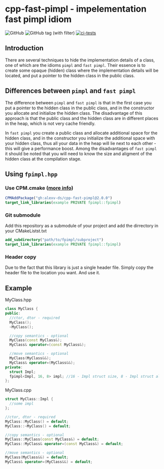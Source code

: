 # cpp-fast-pimpl - impelementation fast pimpl idiom

![GitHub](https://img.shields.io/github/license/sasichkamega/cpp-fast-pimpl)
![GitHub tag (with filter)](https://img.shields.io/github/v/tag/sasichkamega/cpp-fast-pimpl)
[![ci-tests](https://github.com/alexv-ds/cpp-fast-pimpl/actions/workflows/ci-tests.yml/badge.svg?branch=main&event=push)](https://github.com/alexv-ds/cpp-fast-pimpl/actions/workflows/ci-tests.yml)

## Introduction

There are several techniques to hide the implementation details of a class, one of which are the idioms `pimpl`
and `fast pimpl`.
Their essence is to create some opaque (hidden) class where the implementation details will be located,
and put a pointer to the hidden class in the public class.

## Differences between `pimpl` and `fast pimpl`

The difference between `pimpl` and `fast pimpl` is that in the first case you put a pointer to the hidden class in the
public class, and in the constructor you allocate and initialize the hidden class. The disadvantage of this approach is
that the public class and the hidden class are in different places in the heap, which is not very cache friendly.

In `fast pimpl` you create a public class and allocate additional space for the hidden class, and in the constructor you
initialize the additional space with your hidden class, thus all your data in the heap will lie next to each other -
this will give a performance boost. Among the disadvantages of `fast pimpl` it should be noted that you will need to
know the size and aligment of the hidden class at the compilation stage.

## Using `fpimpl.hpp`

### Use CPM.cmake ([more info](https://github.com/cpm-cmake/CPM.cmake))

```cmake
CPMAddPackage("gh:alexv-ds/cpp-fast-pimpl@2.0.0")
target_link_libraries(example PRIVATE fpimpl::fpimpl)
```

### Git submodule

Add this repository as a submodule of your project and add the dirrectory in your CMakeListst.txt 

```cmake
add_subdirectory("path/to/fpimpl/subproject")
target_link_libraries(example PRIVATE fpimpl::fpimpl)
```

### Header copy

Due to the fact that this library is just a single header file. Simply copy the header file to the location you want. And use it.

## Example

MyClass.hpp

```c++
class MyClass {
public:
  //ctor, dtor - required
  MyClass(); 
  ~MyClass();

  //copy semantics - optional
  MyClass(const MyClass&); 
  MyClass& operator=(const MyClass&); 

  //move semantics - optional
  MyClass(MyClass&&);
  MyClass& operator=(MyClass&&);
private:
  struct Impl;
  fpimpl<Impl, 16, 8> impl; //16 - Impl struct size, 8 - Impl struct aligment 
};
```

MyClass.cpp

```c++
struct MyClass::Impl {
  //some impl
};

//ctor, dtor - required
MyClass::MyClass() = default; 
MyClass::~MyClass() = default;

//copy semantics - optional
MyClass::MyClass(const MyClass&) = default;
MyClass::MyClass& operator=(const MyClass&) = default;

//move semantics - optional
MyClass(MyClass&&) = default;
MyClass& operator=(MyClass&&) = default;
```
